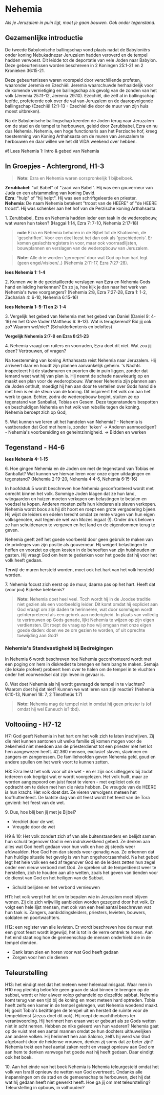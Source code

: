 # Nehemia

*Als je Jeruzalem in puin ligt, moet je gaan bouwen. Ook onder tegenstand.*

## Gezamenlijke introductie

De tweede Babylonische ballingschap vond plaats nadat de Babyloniërs onder koning Nebukadnezar Jeruzalem hadden veroverd en de tempel hadden verwoest. Dit leidde tot de deportatie van vele Joden naar Babylon. Deze gebeurtenissen worden beschreven in 2 Koningen 25:1-21 en 2 Kronieken 36:15-21.

Deze gebeurtenissen waren voorspeld door verschillende profeten, waaronder Jeremia en Ezechiël. Jeremia waarschuwde herhaaldelijk voor de komende vernietiging en ballingschap als gevolg van de zonden van het volk (Jeremia 25:11-12, Jeremia 29:10). Ezechiël, die zelf al in ballingschap leefde, profeteerde ook over de val van Jeruzalem en de daaropvolgende ballingschap (Ezechiël 12:1-13 \- Ezechiel die door de muur van zijn huis moest uitbreken).

Na de Babylonische ballingschap keerden de Joden terug naar Jeruzalem om de stad en de tempel te herbouwen, geleid door Zerubbabel, Ezra en nu dus Nehemia. Nehemia, een hoge functionaris aan het Perzische hof, kreeg toestemming van Koning Arthahsasta om de muren van Jeruzalem te herbouwen en daar willen we het dit VIDA weekend over hebben.

#! Lees Nehemia 1: Intro & gebed van Nehemia

## In Groepjes - Achtergrond, H1-3

> **Note**: Ezra en Nehemia waren oorspronkelijk 1 bijbelboek.

**Zerubbabel**: "uit Babel" of "zaad van Babel". Hij was een gouverneur van Juda en een afstammeling van koning David.  
**Ezra**: "hulp" of "hij helpt". Hij was een schriftgeleerde en priester.  
**Nehemia**: De naam Nehemia betekent "troost van de HEERE" of "de HEERE troost". Hij was schenker aan het hof van de Perzische koning Arthahsasta.

1\. Zerubbabel, Ezra en Nehemia hadden ieder een taak in de wederopbouw, wat waren hun taken? (Haggai 1:14, Ezra 7: 7-10, Nehemia 2:17-18)

> **note** Ezra en Nehemia behoren in de Bijbel tot de Khatoviem, de 'geschriften'. Voor een deel leest het dan ook als 'geschiedenis'. Er komen geslachtsregisters in voor, maar ook voorraadlijsten, bouwplannen en verslagen van de wederopbouw van Jeruzalem. 

> **Note:** Alle drie worden 'geroepen' door wat God op hun hart legt (geen engel/visioen/..) (Nehemia 2:11-17, Ezra 7:27-28).

**lees Nehemia 1: 1-4**

2\. Kunnen we in de gedetailleerde verslagen van Ezra en Nehemia Gods hand en leiding herkennen? En zo ja, hoe kijk je dan naar het werk van Nehemia's twee voorgangers? (Nehemia 2:8, Ezra 7:27-28, Ezra 1: 1-2, Zachariah 4: 6-10, Nehemia 6:15-16)

**lees Nehemia 1: 5-11 en 2: 1-4**

3\. Vergelijk het gebed van Nehemia met het gebed van Daniel (Daniel 9: 4-19) en het Onze Vader (Mattheus 6: 9-13). Wat is terugkerend? Bid jij ook zo? Waarom wel/niet? (Schulderkentenis en beloftes)

**Vergelijk Nehemia 2:7-9 en Ezra 8:21-23**

4\. Nehemia vraagt om ruiters en voorraden, Ezra doet dit niet. Wat zou jij doen? Vertrouwen, of vragen?

Na toestemming van koning Arthahsasta reist Nehemia naar Jeruzalem. Hij arriveert daar en houdt zijn plannen aanvankelijk geheim. 's Nachts inspecteert hij de stadsmuren en poorten die in puin liggen, zonder dat iemand weet wat hij van plan is. Hij neemt de schade nauwkeurig op en maakt een plan voor de wederopbouw. Wanneer Nehemia zijn plannen aan de Joden onthult, moedigt hij hen aan door te vertellen over Gods hand die met hem is en de steun van de koning. Dit inspireert het volk om aan het werk te gaan. Echter, zodra de wederopbouw begint, stuiten ze op tegenstand van Sanballat, Tobias en Gesem. Deze tegenstanders bespotten en beschuldigen Nehemia en het volk van rebellie tegen de koning. Nehemia beroept zich op God,

5\. Wat kunnen we leren uit het handelen van Nehemia?
    - Nehemia is vastberaden dat God met hem is, zonder 'teken' -> Anderen aanmoedigen?
    - Nehemia's voorbereiding en geheimzinnigheid. -> Bidden en werken

## Tegenstand - H4-6

**lees Nehemia 4: 1-15**

6\. Hoe gingen Nehemia en de Joden om met de tegenstand van Tobias en Sanballat? Wat kunnen we hiervan leren voor onze eigen uitdagingen en tegenstand? (Nehemia 2:19-20, Nehemia 4:4-6, Nehemia 6:15-16)

In hoofdstuk 5 wordt beschreven hoe Nehemia geconfronteerd wordt met onrecht binnen het volk. Sommige Joden klagen dat ze hun land, wijngaarden en huizen moeten verkopen om belastingen te betalen en voedsel te kopen. Anderen moeten zelfs hun kinderen als slaven verkopen. Nehemia wordt boos als hij dit hoort en roept een grote vergadering bijeen. Hij wijst de leiders en edelen terecht omdat ze rente vragen van hun eigen volksgenoten, wat tegen de wet van Mozes ingaat (!). Onder druk beloven ze hun schuldenaren te vergeven en het land en de eigendommen terug te geven.

Nehemia geeft zelf het goede voorbeeld door geen gebruik te maken van de privileges van zijn positie als gouverneur. Hij weigert belastingen te heffen en voorziet op eigen kosten in de behoeften van zijn huishouden en gasten. Hij vraagt God om hem te gedenken voor het goede dat hij voor het volk heeft gedaan.

Terwijl de muren hersteld worden, moet ook het hart van het volk hersteld worden.

7\. Nehemia focust zich eerst op de muur, daarna pas op het hart. Heeft dat (voor jou) Bijbelse betekenis?

> **Note:** Nehemia doet heel veel. Toch wordt hij in de Joodse traditie niet gezien als een voorbeeldig leider. Dit komt omdat hij expliciet aan God vraagt om zijn daden te herinneren, wat door sommigen wordt geïnterpreteerd als een gebrek aan nederigheid. In plaats van volledig te vertrouwen op Gods genade, lijkt Nehemia te wijzen op zijn eigen verdiensten. Dit roept de vraag op hoe wij omgaan met onze eigen goede daden: doen we ze om gezien te worden, of uit oprechte toewijding aan God?

### Nehemia's Standvastigheid bij Bedreigingen

In Nehemia 6 wordt beschreven hoe Nehemia geconfronteerd wordt met een poging om hem in diskrediet te brengen en hem bang te maken. Semaja (de lokale profeet) probeert hem over te halen om de tempel in te vluchten onder het voorwendsel dat zijn leven in gevaar is. 

8\. Wat doet Nehemia als hij wordt gevraagd de tempel in te vluchten? Waarom doet hij dat niet? Kunnen we wat leren van zijn reactie? (Nehemia 6:10-13, Numeri 18: 7, 2 Timotheüs 1:7)

> **Note:** Nehemia mag de tempel niet in omdat hij geen priester is (of omdat hij wel Euneuch is? tbd). 

## Voltooiing - H7-12

H7: God geeft Nehemia in het hart om het volk zich te laten inschrijven. Zij die niet kunnen aantonen uit welke familie zij komen mogen voor de zekerheid niet meedoen aan de priesterdienst tot een priester met het lot hen aangewezen heeft. 42.360 mensen, exclusief slaven, slavinnen en zangers en zangeressen. De familiehoofden geven Nehemia geld, goud en andere spullen om het werk voort te kunnen zetten. 

H8: Ezra leest het volk voor uit de wet \- en er zijn ook uitleggers bij zodat iedereen ook begrijpt wat er wordt voorgelezen. Het volk huilt, maar ze worden aangespoord om juist feest te vieren \- met expliciet ook de opdracht om te delen met hen die niets hebben. De vreugde van de HEERE is hun kracht. Het volk doet dat. Ze vieren vervolgens meteen het loofhuttenfeest. De laatste dag van dit feest wordt het feest van de Tora gevierd: het feest van de wet. 

9\. Dus, hoe blij ben jij met je Bijbel?

* Verdriet door de wet  
* Vreugde door de wet

H9 & 10: Het volk zondert zich af van alle buitenstaanders en belijdt samen hun schuld tegenover God in een indrukwekkend gebed. Ze denken aan alles wat God heeft gedaan voor hun volk en hoe zij steeds weer afdwaalden. Hoe God hen dan steeds weer genadig was. Ze erkennen dat hun huidige situatie het gevolg is van hun ongehoorzaamheid. Na het gebed legt het hele volk een eed af tegenover God en de leiders zetten hun zegel onder een nieuw verbond met God. Ze spreken uit de tempeldienst weer te herstellen, zich te houden aan alle wetten, zoals het geven van tienden voor de dienst van God en het heiligen van de Sabbat. 

* Schuld belijden en het verbond vernieuwen

H11: het volk werpt het lot om te bepalen wie in Jeruzalem moet blijven wonen. Zij die zich vrijwillig aanbieden worden gezegend door het volk. Er volgt een hele lijst mensen, met ook van een heel aantal beschreven wat hun taak is. Zangers, aanbiddingsleiders, priesters, levieten, bouwers, soldaten en poortwachters. 

H12: een register van alle levieten. Er wordt beschreven hoe de muur met een groot feest wordt ingewijd, het is tot in de verre omtrek te horen. Aan het eind staat nog hoe de gemeenschap de mensen onderhield die in de tempel dienden. 

* Dank laten zien en horen voor wat God heeft gedaan  
* Zorgen voor hen die dienen

## Teleurstelling

H13: het eindigt met dat het meteen weer helemaal misgaat. Waar men in H10 nog plechtig beloofde geen graan de stad binnen te brengen op de sabbat, wordt er hier alweer volop gehandeld op diezelfde sabbat. Nehemia komt terug van een tijd bij de koning en moet meteen hard optreden. Tobia heeft zelfs een kamer in de tempel gekregen, wat Nehemia woedend maakt. Hij gooit Tobia's bezittingen de tempel uit en herstelt de ruimte voor de tempeldienst (Jezus doet dit ook). Hij roept de machthebbers ter verantwoording. Hij herinnert hen eraan wat er gebeurt als ze Gods wetten niet in acht nemen. Hebben ze niks geleerd van hun vaderen? Nehemia gaat op de vuist met een aantal mannen omdat ze hun dochters uithuwelijken aan andere volken. Hij herinnert hen aan Salomo, zelfs hij werd van God afgebracht door de heidense vrouwen, denken zij soms dat ze beter zijn? Nehemia trekt een heel aantal zaken recht en vraagt opnieuw aan God om aan hem te denken vanwege het goede wat hij heeft gedaan. Daar eindigt ook het boek. 

10\. Aan het einde van het boek Nehemia is Nehemia teleurgesteld omdat het volk van Israël opnieuw de wetten van God overtreedt. Ondanks alle inspanningen om de stad en de gemeenschap te herbouwen, ziet hij dat wat hij gedaan heeft niet gewerkt heeft. Hoe ga jij om met teleurstelling? Teleurstelling in opbouw, in volhouden? 



